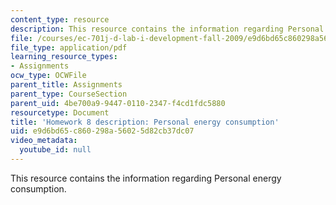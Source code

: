 ```yaml
---
content_type: resource
description: This resource contains the information regarding Personal energy consumption.
file: /courses/ec-701j-d-lab-i-development-fall-2009/e9d6bd65c860298a56025d82cb37dc07_MITEC_701JF09_hw8.pdf
file_type: application/pdf
learning_resource_types:
- Assignments
ocw_type: OCWFile
parent_title: Assignments
parent_type: CourseSection
parent_uid: 4be700a9-9447-0110-2347-f4cd1fdc5880
resourcetype: Document
title: 'Homework 8 description: Personal energy consumption'
uid: e9d6bd65-c860-298a-5602-5d82cb37dc07
video_metadata:
  youtube_id: null
---
```

This resource contains the information regarding Personal energy consumption.

